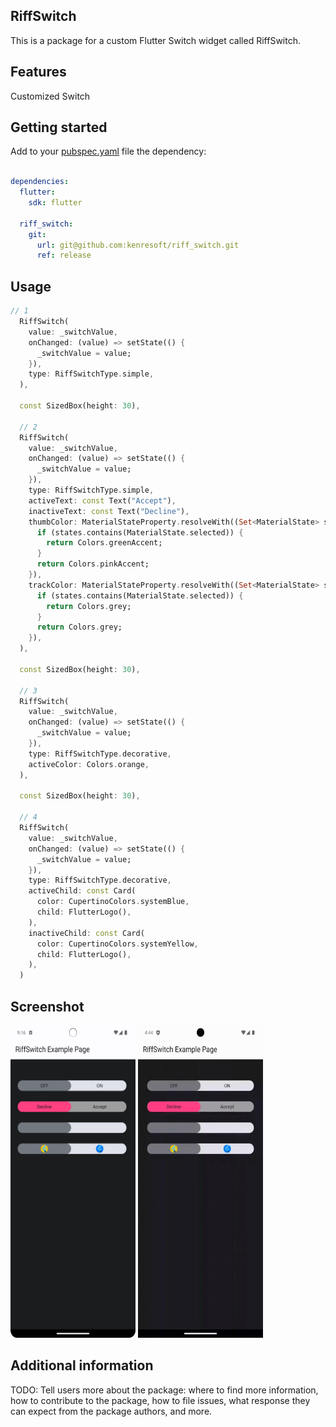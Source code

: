 ## RiffSwitch

This is a package for a custom Flutter Switch widget called RiffSwitch.

## Features

Customized Switch

## Getting started

Add to your [pubspec.yaml](pubspec.yaml) file the dependency:

```yaml

dependencies:
  flutter:
    sdk: flutter

  riff_switch:
    git: 
      url: git@github.com:kenresoft/riff_switch.git
      ref: release

```

## Usage

```dart
// 1
  RiffSwitch(
    value: _switchValue,
    onChanged: (value) => setState(() {
      _switchValue = value;
    }),
    type: RiffSwitchType.simple,
  ),

  const SizedBox(height: 30),

  // 2
  RiffSwitch(
    value: _switchValue,
    onChanged: (value) => setState(() {
      _switchValue = value;
    }),
    type: RiffSwitchType.simple,
    activeText: const Text("Accept"),
    inactiveText: const Text("Decline"),
    thumbColor: MaterialStateProperty.resolveWith((Set<MaterialState> states) {
      if (states.contains(MaterialState.selected)) {
        return Colors.greenAccent;
      }
      return Colors.pinkAccent;
    }),
    trackColor: MaterialStateProperty.resolveWith((Set<MaterialState> states) {
      if (states.contains(MaterialState.selected)) {
        return Colors.grey;
      }
      return Colors.grey;
    }),
  ),

  const SizedBox(height: 30),

  // 3
  RiffSwitch(
    value: _switchValue,
    onChanged: (value) => setState(() {
      _switchValue = value;
    }),
    type: RiffSwitchType.decorative,
    activeColor: Colors.orange,
  ),

  const SizedBox(height: 30),

  // 4
  RiffSwitch(
    value: _switchValue,
    onChanged: (value) => setState(() {
      _switchValue = value;
    }),
    type: RiffSwitchType.decorative,
    activeChild: const Card(
      color: CupertinoColors.systemBlue,
      child: FlutterLogo(),
    ),
    inactiveChild: const Card(
      color: CupertinoColors.systemYellow,
      child: FlutterLogo(),
    ),
  )
```


## Screenshot

<img alt="Screenshot 1" height="500" src="screenshots\Screenshot_1.png" title="Screenshot 1" width="200"/>

<img alt="Screenshot 1" height="500" src="screenshots\Screen_recording_1.gif" title="Screenshot 1" width="200"/>


## Additional information

TODO: Tell users more about the package: where to find more information, how to
contribute to the package, how to file issues, what response they can expect
from the package authors, and more.
